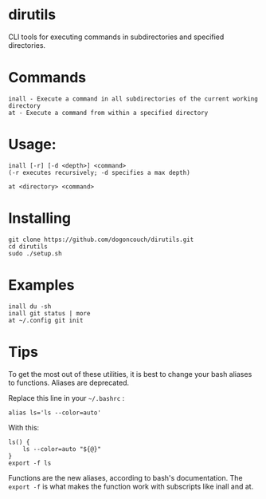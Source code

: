 # dirutils
CLI tools for executing commands in subdirectories and specified directories.

# Commands
    inall - Execute a command in all subdirectories of the current working directory
    at - Execute a command from within a specified directory

# Usage:
    inall [-r] [-d <depth>] <command>
    (-r executes recursively; -d specifies a max depth)
    
    at <directory> <command>

# Installing
    git clone https://github.com/dogoncouch/dirutils.git
    cd dirutils
    sudo ./setup.sh

# Examples
    inall du -sh
    inall git status | more
    at ~/.config git init

# Tips
To get the most out of these utilities, it is best to change your bash aliases to functions. Aliases are deprecated.

Replace this line in your `` ~/.bashrc `` :
    
    alias ls='ls --color=auto'

With this:
    
    ls() {
        ls --color=auto "${@}"
    }
    export -f ls

Functions are the new aliases, according to bash's documentation. The `` export -f `` is what makes the function work with subscripts like inall and at.
